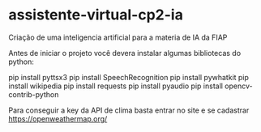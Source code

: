 # assistente-virtual-cp2-ia
Criação de uma inteligencia artificial para a materia de IA da FIAP

Antes de iniciar o projeto você devera instalar algumas bibliotecas do python:

pip install pyttsx3 
pip install SpeechRecognition 
pip install pywhatkit 
pip install wikipedia 
pip install requests 
pip install pyaudio
pip install opencv-contrib-python

Para conseguir a key da API de clima basta entrar no site e se cadastrar
https://openweathermap.org/